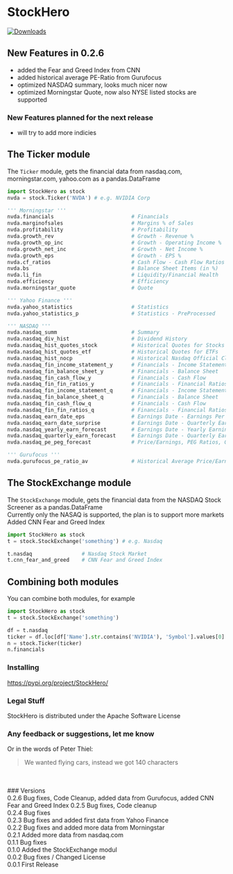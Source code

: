 # StockHero

[![Downloads](https://pepy.tech/badge/stockhero)](https://pepy.tech/project/stockhero)

## New Features in 0.2.6
* added the Fear and Greed Index from CNN
* added historical average PE-Ratio from Gurufocus
* optimized NASDAQ summary, looks much nicer now
* optimized Morningstar Quote, now also NYSE listed stocks are supported

### New Features planned for the next release
- will try to add more indicies

## The Ticker module
The ```Ticker``` module, gets the financial data from nasdaq.com, morningstar.com, yahoo.com as a pandas.DataFrame <br>

```python
import StockHero as stock
nvda = stock.Ticker('NVDA') # e.g. NVIDIA Corp

''' Morningstar '''
nvda.financials                         # Financials
nvda.marginofsales                      # Margins % of Sales
nvda.profitability                      # Profitability
nvda.growth_rev                         # Growth - Revenue %
nvda.growth_op_inc                      # Growth - Operating Income %
nvda.growth_net_inc                     # Growth - Net Income %
nvda.growth_eps                         # Growth - EPS %
nvda.cf_ratios                          # Cash Flow - Cash Flow Ratios
nvda.bs                                 # Balance Sheet Items (in %)
nvda.li_fin                             # Liquidity/Financial Health
nvda.efficiency                         # Efficiency
nvda.morningstar_quote                  # Quote

''' Yahoo Finance '''
nvda.yahoo_statistics                   # Statistics
nvda.yahoo_statistics_p                 # Statistics - PreProcessed

''' NASDAQ '''
nvda.nasdaq_summ                        # Summary
nvda.nasdaq_div_hist                    # Dividend History
nvda.nasdaq_hist_quotes_stock           # Historical Quotes for Stocks
nvda.nasdaq_hist_quotes_etf             # Historical Quotes for ETFs
nvda.nasdaq_hist_nocp                   # Historical Nasdaq Official Closing Price (NOCP)
nvda.nasdaq_fin_income_statement_y      # Financials - Income Statement - Yearly
nvda.nasdaq_fin_balance_sheet_y         # Financials - Balance Sheet    - Yearly
nvda.nasdaq_fin_cash_flow_y             # Financials - Cash Flow        - Yearly
nvda.nasdaq_fin_fin_ratios_y            # Financials - Financial Ratios - Yearly
nvda.nasdaq_fin_income_statement_q      # Financials - Income Statement - Quarterly
nvda.nasdaq_fin_balance_sheet_q         # Financials - Balance Sheet    - Quarterly
nvda.nasdaq_fin_cash_flow_q             # Financials - Cash Flow        - Quarterly
nvda.nasdaq_fin_fin_ratios_q            # Financials - Financial Ratios - Quarterly
nvda.nasdaq_earn_date_eps               # Earnings Date - Earnings Per Share
nvda.nasdaq_earn_date_surprise          # Earnings Date - Quarterly Earnings Surprise Amount
nvda.nasdaq_yearly_earn_forecast        # Earnings Date - Yearly Earnings Forecast 
nvda.nasdaq_quarterly_earn_forecast     # Earnings Date - Quarterly Earnings Forecast 
nvda.nasdaq_pe_peg_forecast             # Price/Earnings, PEG Ratios, Growth Rates Forecast

''' Gurufocus '''
nvda.gurufocus_pe_ratio_av              # Historical Average Price/Earnings-Ratio
```

## The StockExchange module
The ```StockExchange``` module, gets the financial data from the NASDAQ Stock Screener as a pandas.DataFrame <br>
Currently only the NASAQ is supported, the plan is to support more markets <br>
Added CNN Fear and Greed Index

```python
import StockHero as stock
t = stock.StockExchange('something') # e.g. Nasdaq

t.nasdaq                # Nasdaq Stock Market
t.cnn_fear_and_greed    # CNN Fear and Greed Index

```

## Combining both modules
You can combine both modules, for example
```python
import StockHero as stock
t = stock.StockExchange('something')

df = t.nasdaq
ticker = df.loc[df['Name'].str.contains('NVIDIA'), 'Symbol'].values[0]
n = stock.Ticker(ticker)
n.financials
```

### Installing
https://pypi.org/project/StockHero/

### Legal Stuff

StockHero is distributed under the Apache Software License

### Any feedback or suggestions, let me know
Or in the words of Peter Thiel:
> We wanted flying cars, instead we got 140 characters

<br>
<br>
### Versions <br>
0.2.6 Bug fixes, Code Cleanup, added data from Gurufocus, added CNN Fear and Greed Index
0.2.5 Bug fixes, Code cleanup <br>
0.2.4 Bug fixes <br>
0.2.3 Bug fixes and added first data from Yahoo Finance <br>
0.2.2 Bug fixes and added more data from Morningstar <br>
0.2.1 Added more data from nasdaq.com <br>
0.1.1 Bug fixes <br>
0.1.0 Added the StockExchange modul <br>
0.0.2 Bug fixes / Changed License <br>
0.0.1 First Release

